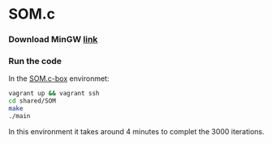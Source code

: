 SOM.c
=====
### Download MinGW [link](http://www.mingw.org/)


### Run the code


In the [SOM.c-box](https://github.com/franleplant/SOM.c-box) environmet:


```bash
vagrant up && vagrant ssh
cd shared/SOM
make
./main
```

In this environment it takes around 4 minutes to complet the 3000 iterations.


